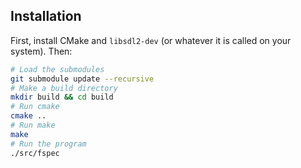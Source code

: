 ## Installation

First, install CMake and `libsdl2-dev` (or whatever it is called on your system). Then:

```sh
# Load the submodules
git submodule update --recursive
# Make a build directory
mkdir build && cd build
# Run cmake
cmake ..
# Run make
make
# Run the program
./src/fspec
```